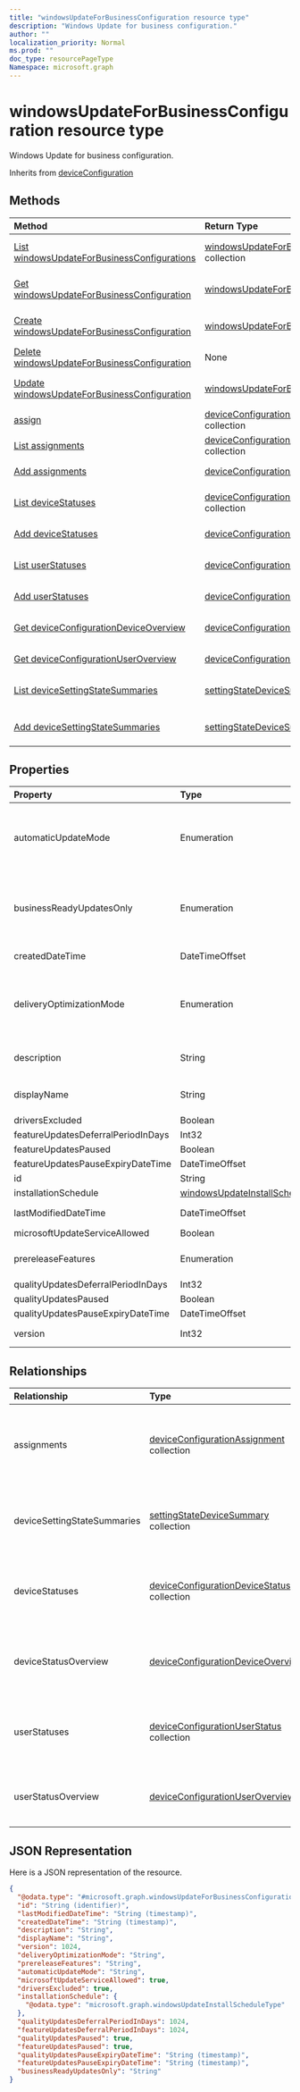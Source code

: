 ```yaml
---
title: "windowsUpdateForBusinessConfiguration resource type"
description: "Windows Update for business configuration."
author: ""
localization_priority: Normal
ms.prod: ""
doc_type: resourcePageType
Namespace: microsoft.graph
---
```



# windowsUpdateForBusinessConfiguration resource type

Windows Update for business configuration.


Inherits from [deviceConfiguration](../resources/deviceConfiguration.md)

## Methods
|Method|Return Type|Description|
|:---|:---|:---|
|[List windowsUpdateForBusinessConfigurations](../api/windowsupdateforbusinessconfiguration-list.md)|[windowsUpdateForBusinessConfiguration](../resources/windowsUpdateForBusinessConfiguration.md) collection|List properties and relationships of the [windowsUpdateForBusinessConfiguration](../resources/windowsupdateforbusinessconfiguration.md) objects.|
|[Get windowsUpdateForBusinessConfiguration](../api/windowsupdateforbusinessconfiguration-get.md)|[windowsUpdateForBusinessConfiguration](../resources/windowsUpdateForBusinessConfiguration.md)|Read properties and relationships of the [windowsUpdateForBusinessConfiguration](../resources/windowsupdateforbusinessconfiguration.md) object.|
|[Create windowsUpdateForBusinessConfiguration](../api/windowsupdateforbusinessconfiguration-create.md)|[windowsUpdateForBusinessConfiguration](../resources/windowsUpdateForBusinessConfiguration.md)|Create a new [windowsUpdateForBusinessConfiguration](../resources/windowsupdateforbusinessconfiguration.md) object.|
|[Delete windowsUpdateForBusinessConfiguration](../api/windowsupdateforbusinessconfiguration-delete.md)|None|Deletes a [windowsUpdateForBusinessConfiguration](../resources/windowsupdateforbusinessconfiguration.md).|
|[Update windowsUpdateForBusinessConfiguration](../api/windowsupdateforbusinessconfiguration-update.md)|[windowsUpdateForBusinessConfiguration](../resources/windowsUpdateForBusinessConfiguration.md)|Update the properties of a [windowsUpdateForBusinessConfiguration](../resources/windowsupdateforbusinessconfiguration.md) object.|
|[assign](../api/windowsupdateforbusinessconfiguration-assign.md)|[deviceConfigurationAssignment](../resources/deviceConfigurationAssignment.md) collection||
|[List assignments](../api/windowsupdateforbusinessconfiguration-list-assignments.md)|[deviceConfigurationAssignment](../resources/deviceConfigurationAssignment.md) collection|Get the deviceConfigurationAssignments from the assignments navigation property.|
|[Add assignments](../api/windowsupdateforbusinessconfiguration-post-assignments.md)|[deviceConfigurationAssignment](../resources/deviceConfigurationAssignment.md)|Add assignments by posting to the assignments collection.|
|[List deviceStatuses](../api/windowsupdateforbusinessconfiguration-list-devicestatuses.md)|[deviceConfigurationDeviceStatus](../resources/deviceConfigurationDeviceStatus.md) collection|Get the deviceConfigurationDeviceStatuses from the deviceStatuses navigation property.|
|[Add deviceStatuses](../api/windowsupdateforbusinessconfiguration-post-devicestatuses.md)|[deviceConfigurationDeviceStatus](../resources/deviceConfigurationDeviceStatus.md)|Add deviceStatuses by posting to the deviceStatuses collection.|
|[List userStatuses](../api/windowsupdateforbusinessconfiguration-list-userstatuses.md)|[deviceConfigurationUserStatus](../resources/deviceConfigurationUserStatus.md) collection|Get the deviceConfigurationUserStatuses from the userStatuses navigation property.|
|[Add userStatuses](../api/windowsupdateforbusinessconfiguration-post-userstatuses.md)|[deviceConfigurationUserStatus](../resources/deviceConfigurationUserStatus.md)|Add userStatuses by posting to the userStatuses collection.|
|[Get deviceConfigurationDeviceOverview](../api/deviceconfigurationdeviceoverview-get.md)|[deviceConfigurationDeviceOverview](../resources/deviceConfigurationDeviceOverview.md)|Read properties and relationships of the [deviceConfigurationDeviceOverview](../resources/deviceconfigurationdeviceoverview.md) object.|
|[Get deviceConfigurationUserOverview](../api/deviceconfigurationuseroverview-get.md)|[deviceConfigurationUserOverview](../resources/deviceConfigurationUserOverview.md)|Read properties and relationships of the [deviceConfigurationUserOverview](../resources/deviceconfigurationuseroverview.md) object.|
|[List deviceSettingStateSummaries](../api/windowsupdateforbusinessconfiguration-list-devicesettingstatesummaries.md)|[settingStateDeviceSummary](../resources/settingStateDeviceSummary.md) collection|Get the settingStateDeviceSummaries from the deviceSettingStateSummaries navigation property.|
|[Add deviceSettingStateSummaries](../api/windowsupdateforbusinessconfiguration-post-devicesettingstatesummaries.md)|[settingStateDeviceSummary](../resources/settingStateDeviceSummary.md)|Add deviceSettingStateSummaries by posting to the deviceSettingStateSummaries collection.|

## Properties
|Property|Type|Description|
|:---|:---|:---|
|automaticUpdateMode|Enumeration|Automatic update mode. Possible values are: `userDefined`, `notifyDownload`, `autoInstallAtMaintenanceTime`, `autoInstallAndRebootAtMaintenanceTime`, `autoInstallAndRebootAtScheduledTime`, `autoInstallAndRebootWithoutEndUserControl`.|
|businessReadyUpdatesOnly|Enumeration|Determines which branch devices will receive their updates from. Possible values are: `userDefined`, `all`, `businessReadyOnly`, `windowsInsiderBuildFast`, `windowsInsiderBuildSlow`, `windowsInsiderBuildRelease`.|
|createdDateTime|DateTimeOffset|DateTime the object was created. Inherited from [deviceConfiguration](../resources/deviceConfiguration.md)|
|deliveryOptimizationMode|Enumeration|Delivery Optimization Mode. Possible values are: `userDefined`, `httpOnly`, `httpWithPeeringNat`, `httpWithPeeringPrivateGroup`, `httpWithInternetPeering`, `simpleDownload`, `bypassMode`.|
|description|String|Admin provided description of the Device Configuration. Inherited from [deviceConfiguration](../resources/deviceConfiguration.md)|
|displayName|String|Admin provided name of the device configuration. Inherited from [deviceConfiguration](../resources/deviceConfiguration.md)|
|driversExcluded|Boolean|Exclude Windows update Drivers|
|featureUpdatesDeferralPeriodInDays|Int32|Defer Feature Updates by these many days|
|featureUpdatesPaused|Boolean|Pause Feature Updates|
|featureUpdatesPauseExpiryDateTime|DateTimeOffset|Feature Updates Pause Expiry datetime|
|id|String| Inherited from [entity](../resources/entity.md)|
|installationSchedule|[windowsUpdateInstallScheduleType](../resources/windowsUpdateInstallScheduleType.md)|Installation schedule|
|lastModifiedDateTime|DateTimeOffset|DateTime the object was last modified. Inherited from [deviceConfiguration](../resources/deviceConfiguration.md)|
|microsoftUpdateServiceAllowed|Boolean|Allow Microsoft Update Service|
|prereleaseFeatures|Enumeration|The pre-release features. Possible values are: `userDefined`, `settingsOnly`, `settingsAndExperimentations`, `notAllowed`.|
|qualityUpdatesDeferralPeriodInDays|Int32|Defer Quality Updates by these many days|
|qualityUpdatesPaused|Boolean|Pause Quality Updates|
|qualityUpdatesPauseExpiryDateTime|DateTimeOffset|Quality Updates Pause Expiry datetime|
|version|Int32|Version of the device configuration. Inherited from [deviceConfiguration](../resources/deviceConfiguration.md)|

## Relationships
|Relationship|Type|Description|
|:---|:---|:---|
|assignments|[deviceConfigurationAssignment](../resources/deviceConfigurationAssignment.md) collection|The list of assignments for the device configuration profile. Inherited from [deviceConfiguration](../resources/deviceConfiguration.md)|
|deviceSettingStateSummaries|[settingStateDeviceSummary](../resources/settingStateDeviceSummary.md) collection|Device Configuration Setting State Device Summary Inherited from [deviceConfiguration](../resources/deviceConfiguration.md)|
|deviceStatuses|[deviceConfigurationDeviceStatus](../resources/deviceConfigurationDeviceStatus.md) collection|Device configuration installation status by device. Inherited from [deviceConfiguration](../resources/deviceConfiguration.md)|
|deviceStatusOverview|[deviceConfigurationDeviceOverview](../resources/deviceConfigurationDeviceOverview.md)|Device Configuration devices status overview Inherited from [deviceConfiguration](../resources/deviceConfiguration.md)|
|userStatuses|[deviceConfigurationUserStatus](../resources/deviceConfigurationUserStatus.md) collection|Device configuration installation status by user. Inherited from [deviceConfiguration](../resources/deviceConfiguration.md)|
|userStatusOverview|[deviceConfigurationUserOverview](../resources/deviceConfigurationUserOverview.md)|Device Configuration users status overview Inherited from [deviceConfiguration](../resources/deviceConfiguration.md)|

## JSON Representation
Here is a JSON representation of the resource.
<!-- {
  "blockType": "resource",
  "keyProperty": "id",
  "@odata.type": "microsoft.graph.windowsUpdateForBusinessConfiguration",
  "baseType": "microsoft.graph.deviceConfiguration",
  "openType": false
}
-->
``` json
{
  "@odata.type": "#microsoft.graph.windowsUpdateForBusinessConfiguration",
  "id": "String (identifier)",
  "lastModifiedDateTime": "String (timestamp)",
  "createdDateTime": "String (timestamp)",
  "description": "String",
  "displayName": "String",
  "version": 1024,
  "deliveryOptimizationMode": "String",
  "prereleaseFeatures": "String",
  "automaticUpdateMode": "String",
  "microsoftUpdateServiceAllowed": true,
  "driversExcluded": true,
  "installationSchedule": {
    "@odata.type": "microsoft.graph.windowsUpdateInstallScheduleType"
  },
  "qualityUpdatesDeferralPeriodInDays": 1024,
  "featureUpdatesDeferralPeriodInDays": 1024,
  "qualityUpdatesPaused": true,
  "featureUpdatesPaused": true,
  "qualityUpdatesPauseExpiryDateTime": "String (timestamp)",
  "featureUpdatesPauseExpiryDateTime": "String (timestamp)",
  "businessReadyUpdatesOnly": "String"
}
```

